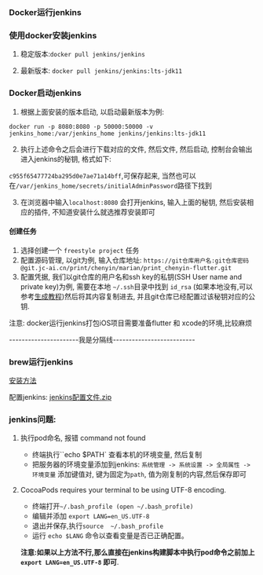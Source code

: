 ### Docker运行jenkins

### 使用docker安装jenkins

1. 稳定版本:`docker pull jenkins/jenkins`

2. 最新版本: `docker pull jenkins/jenkins:lts-jdk11`

### Docker启动jenkins

1. 根据上面安装的版本启动, 以启动最新版本为例:

```
docker run -p 8080:8080 -p 50000:50000 -v jenkins_home:/var/jenkins_home jenkins/jenkins:lts-jdk11
```

2. 执行上述命令之后会进行下载对应的文件, 然后文件, 然后启动, 控制台会输出进入jenkins的秘钥, 格式如下:

`c955f65477724ba295d0e7ae71a14bff`,可保存起来, 当然也可以在`/var/jenkins_home/secrets/initialAdminPassword`路径下找到

3. 在浏览器中输入`localhost:8080` 会打开jenkins, 输入上面的秘钥, 然后安装相应的插件, 不知道安装什么就选推荐安装即可

#### 创建任务

1. 选择创建一个 `freestyle project` 任务
2. 配置源码管理, 以git为例, 输入仓库地址: `https://git仓库用户名:git仓库密码@git.jc-ai.cn/print/chenyin/marian/print_chenyin-flutter.git`
3. 配置凭据, 我们以git仓库的用户名和ssh key的私钥(SSH User name and private key)为例, 需要在本地 `~/.ssh`目录中找到 `id_rsa` (如果本地没有,可以参考[生成教程](https://git.jc-ai.cn/help/ssh/README#generating-a-new-ssh-key-pair))然后将其内容复制进去, 并且git仓库已经配置过该秘钥对应的公钥.



注意: docker运行jenkins打包iOS项目需要准备flutter 和 xcode的环境,比较麻烦

----------------------我是分隔线--------------------------

### brew运行jenkins

[安装方法](https://www.jenkins.io/download/)

配置jenkins:  [jenkins配置文件.zip](assets/jenkins配置文件.zip) 

### jenkins问题:

1. 执行pod命名, 报错  command not found
   - 终端执行``echo $PATH` 查看本机的环境变量, 然后复制
   - 把服务器的环境变量添加到jenkins: `系统管理 -> 系统设置 -> 全局属性 -> 环境变量` 添加键值对, 键为固定为`path`, 值为刚复制的内容,然后保存即可

2. CocoaPods requires your terminal to be using UTF-8 encoding.

   - 终端打开`~/.bash_profile (open ~/.bash_profile)`
   - 编辑并添加 `export LANG=en_US.UTF-8`
   - 退出并保存,执行`source  ~/.bash_profile`
   - 运行 `echo $LANG` 命令以查看变量是否已正确配置。

   **注意:如果以上方法不行,那么直接在jenkins构建脚本中执行pod命令之前加上`export LANG=en_US.UTF-8` 即可**.

   

   
